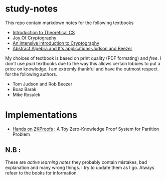 # study-notes

This repo contain markdown notes for the following textbooks

- [Introduction to Theoretical CS](https://introtcs.org)
- [Joy Of Cryptography](http://web.engr.oregonstate.edu/~rosulekm/crypto/)
- [An intensive introduction to Cryptography](https://intensecrypto.org/public/index.html)
- [Abstract Algebra and It's applications-Judson and Beezer](http://abstract.ups.edu)

My choices of textbook is based on print quality (PDF formating) and *free*.
I don't use *paid* textbooks due to the way this allows certain lobbies to put a price on knowledge.
I am extremly thankful and have the outmost respect for the following authors.

- Tom Judson and Rob Beezer
- Boaz Barak
- Mike Rosulek

# Implementations

- [Hands on ZKProofs](hands-on-zkp) : A Toy Zero-Knowledge Proof System for Partition Problem

## N.B :

These are *active learning notes* they probably contain mistakes, bad explanation and many wrong things.
I try to update them as I go. Always refeer to the books for information.
